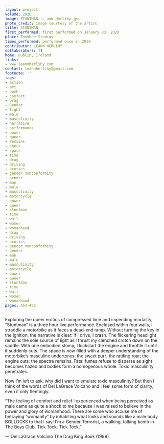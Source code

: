 ```yaml
---
layout: project
volume: 2020
image: STUNTMAN--L_ann_Herlihy.jpg
photo_credit: Image courtesy of the artist
title: STUNTMAN
first_performed: first performed on January 03, 2020
place: Tonybee Studios
times_performed: performed once in 2020
contributor: LÉANN HERLIHY
collaborators: []
home: Dublin, Ireland
links:
- www.leannherlihy.com
contact: leannherlihy@gmail.com
footnote: ''
tags:
- action
- art
- bomb
- comfort
- Drag
- Gender
- light
- male
- masculinity
- narrative
- performance
- power
- queer
- remains
- shock
- space
- time
- drag
- driving
- erotics
- gender nonconformity
- gender
- man
- male
- masculinity
- motorcycle
- power
- queer
- stuntman
- time
- wall
- women
- womanhood
- drag
- driving
- erotics
- gender nonconformity
- gender
- man
- male
- masculinity
- motorcycle
- power
- queer
- stuntman
- time
- wall
- women
- womanhood
pages: 454-455
---
```


Exploring the queer erotics of compressed time and impending mortality, “Stuntman” is a three hour live performance. Enclosed within four walls, I straddle a motorbike as it faces a dead-end ramp. Without turning the key in the ignition, the narrative is clear: if I drive, I crash. The flickering headlight remains the sole source of light as I thrust my clenched crotch down on the saddle. With one embodied stomp, I kickstart the engine and throttle it until it suddenly cuts. The space is now filled with a deeper understanding of the motorbike’s masculine undertones: the sweet purr; the rattling roar; the engine cuts; the spectre remains. Fatal fumes refuse to disperse as sight becomes hazed and bodies form a homogenous whole. Toxic masculinity penetrates.

Now I’m left to ask, why did I want to emulate toxic masculinity? But then I think of the words of Del LaGrace Volcano and I feel some form of clarity, even if only fleetingly:

“The feeling of comfort and relief I experienced when being perceived as male came as quite a shock to me because I was raised to believe in the power and glory of womanhood. There are some who accuse me of betraying “womanity” by inhabiting what looks and sounds like a male body. BOLLOCKS to that I say! I’m a Gender Terrorist, a walking, talking bomb in The Boys Club. Tick Tock. Tick Tock.”

— Del LaGrace Volcano <span class="ITALIC">The Drag King Book</span> (1999)
